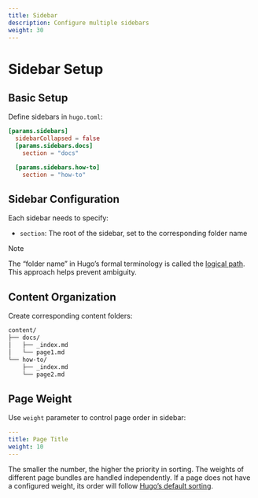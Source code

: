 ```yaml
---
title: Sidebar
description: Configure multiple sidebars
weight: 30
---
```


# Sidebar Setup

## Basic Setup

Define sidebars in `hugo.toml`:

```toml
[params.sidebars]
  sidebarCollapsed = false
  [params.sidebars.docs]
    section = "docs"

  [params.sidebars.how-to]
    section = "how-to"
```

## Sidebar Configuration

Each sidebar needs to specify:

- `section`: The root of the sidebar, set to the corresponding folder name

> [!NOTE]
> The “folder name” in Hugo’s formal terminology is called the [logical path](https://gohugo.io/methods/page/path/). This approach helps prevent ambiguity.

## Content Organization

Create corresponding content folders:

```txt
content/
├── docs/
│   ├── _index.md
│   └── page1.md
└── how-to/
    ├── _index.md
    └── page2.md
```

## Page Weight

Use `weight` parameter to control page order in sidebar:

```yaml
---
title: Page Title
weight: 10
---
```

The smaller the number, the higher the priority in sorting. The weights of different page bundles are handled independently. If a page does not have a configured weight, its order will follow [Hugo’s default sorting](https://gohugo.io/quick-reference/glossary/#default-sort-order).
